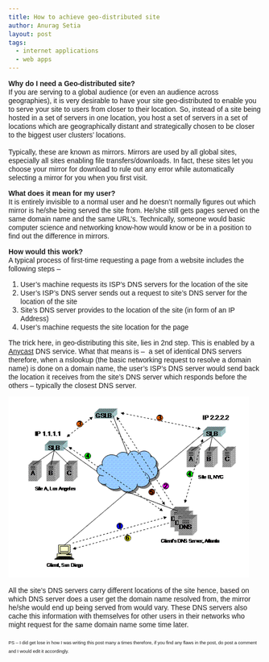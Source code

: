 ```yaml
---
title: How to achieve geo-distributed site
author: Anurag Setia
layout: post
tags:
  - internet applications
  - web apps
---
```

<span style="font-family: Trebuchet MS, sans-serif;"><b>Why do I need a Geo-distributed site?</b></span>  
<span style="font-family: Trebuchet MS, sans-serif;">If you are serving to a global audience (or even an audience across geographies), it is very desirable to have your site geo-distributed to enable you to serve your site to users from closer to their location. So, instead of a site being hosted in a set of servers in one location, you host a set of servers in a set of locations which are geographically distant and strategically chosen to be closer to the biggest user clusters&#8217; locations. </span>  
<span style="font-family: Trebuchet MS, sans-serif;"><br /> </span><span style="font-family: Trebuchet MS, sans-serif;">Typically, these are known as mirrors. </span><span style="font-family: 'Trebuchet MS', sans-serif;">Mirrors are used by all global sites, especially all sites enabling file transfers/downloads. In fact, these sites let you choose your mirror for download to rule out any error while automatically selecting a mirror for you when you first visit.</span><!--more-->

<span style="font-family: 'Trebuchet MS', sans-serif;"><b>What does it mean for my user?</b></span>  
<span style="font-family: 'Trebuchet MS', sans-serif;">It is entirely invisible to a normal user and he doesn&#8217;t normally figures out which mirror is he/she being served the site from. He/she still gets pages served on the same domain name and the same URL&#8217;s. Technically, someone would basic computer science and networking know-how would know or be in a position to find out the difference in mirrors.</span>

<span style="font-family: 'Trebuchet MS', sans-serif;"><b>How would this work?</b></span>  
<span style="font-family: Trebuchet MS, sans-serif;">A typical process of first-time requesting a page from a website includes the following steps &#8211;</span>

  1. <span style="font-family: Trebuchet MS, sans-serif;">User&#8217;s machine requests its ISP&#8217;s DNS servers for the location of the site</span>
  2. <span style="font-family: Trebuchet MS, sans-serif;">User&#8217;s ISP&#8217;s DNS server sends out a request to site&#8217;s DNS server for the location of the site</span>
  3. <span style="font-family: Trebuchet MS, sans-serif;">Site&#8217;s DNS server provides to the location of the site (in form of an IP Address)</span>
  4. <span style="font-family: Trebuchet MS, sans-serif;">User&#8217;s machine requests the site location for the page</span>

<span style="font-family: Trebuchet MS, sans-serif;">The trick here, in geo-distributing this site, lies in 2nd step. This is enabled by a </span><a style="font-family: 'Trebuchet MS', sans-serif;" href="http://en.wikipedia.org/wiki/Anycast" target="_blank" rel="nofollow noopener noreferrer">Anycast</a> <span style="font-family: Trebuchet MS, sans-serif;">DNS service. What that means is &#8211;  a set of identical DNS servers therefore, when a nslookup (the basic networking request to resolve a domain name) is done on a domain name, the user&#8217;s </span><span style="font-family: 'Trebuchet MS', sans-serif;">ISP&#8217;s DNS server would send back the location it receives from the site&#8217;s DNS server which responds before the others &#8211; typically the closest DNS server. </span>

![DNS](/resources/dns-resolution-gslb.gif)

<span style="font-family: 'Trebuchet MS', sans-serif;">All the site&#8217;s DNS servers carry different locations of the site hence, based on which DNS server does a user get the domain name resolved from, the mirror he/she would end up being served from would vary. These DNS servers also cache this information with themselves for other users in their networks who might request for the same domain name some time later.</span>  
<span style="font-family: 'Trebuchet MS', sans-serif;"><br /> </span><span style="font-family: 'Trebuchet MS', sans-serif;"><span style="font-size: xx-small;">PS &#8211; I did get lose in how I was writing this post many a times therefore, if you find any flaws in the post, do post a comment and I would edit it accordingly.</span></span>
